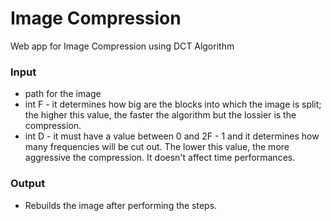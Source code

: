 # Image Compression
Web app for Image Compression using DCT Algorithm

### Input
- path for the image
- int F - it determines how big are the blocks into which the image is split; the higher this value, the faster the algorithm but the lossier is the compression.
- int D - it must have a value between 0 and 2F - 1 and it determines how many frequencies will be cut out. The lower this value, the more aggressive the compression. It doesn't affect time performances.

### Output
- Rebuilds the image after performing the steps.

